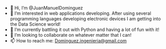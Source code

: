 - 👋 Hi, I’m @JuanManuelDominguez
- 👀 I’m interested in web applications developing. After using several programming languages developing electronic devices I am getting into the Data Science world!  
- 🌱 I’m currently battling it out with Python and having a lot of fun with it!
- 💞️ I’m looking to collaborate on whatever matter that I can!
- 📫 How to reach me: Dominguez.ingenieria@gmail.com

<!---
JuanManuelDominguez/JuanManuelDominguez is a ✨ special ✨ repository because its `README.md` (this file) appears on your GitHub profile.
You can click the Preview link to take a look at your changes.
--->
